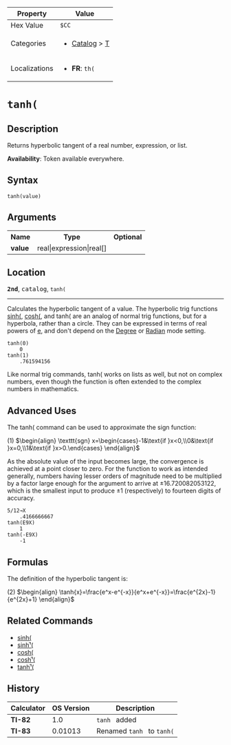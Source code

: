 | Property      | Value |
|---------------|-------|
| Hex Value     | `$CC`|
| Categories    | <ul><li>[Catalog](<../categories/Catalog.md>) > [T](<../categories/Catalog.md#T>)</li></ul> |
| Localizations | <ul><li><b>FR</b>: `th(`</li></ul> |

# `tanh(`

## Description
Returns hyperbolic tangent of a real number, expression, or list.


<b>Availability</b>: Token available everywhere.

## Syntax
`tanh(value)`

## Arguments
<table>
<tr><th>Name</th><th>Type</th><th>Optional</th></tr>

<tr><td><b>value</b></td><td>real|expression|real[]</td><td></td></tr>

</table>

## Location
<tt><kbd><b>2nd</b></kbd></tt>, <kbd>catalog</kbd>, `tanh(`
<hr>

Calculates the hyperbolic tangent of a value. The hyperbolic trig functions [sinh(](sinh\(.md), [cosh(](cosh\(.md), and tanh( are an analog of normal trig functions, but for a hyperbola, rather than a circle. They can be expressed in terms of real powers of [e](e-value), and don't depend on the [Degree](degree-mode) or [Radian](radian-mode) mode setting.

```ti-basic
tanh(0)
    0
tanh(1)
    .761594156
```

Like normal trig commands, tanh( works on lists as well, but not on complex numbers, even though the function is often extended to the complex numbers in mathematics.

## Advanced Uses

The tanh( command can be used to approximate the sign function:

(1) $`\begin{align} \texttt{sgn} x=\begin{cases}-1&\text{if }x<0,\\0&\text{if }x=0,\\1&\text{if }x>0.\end{cases} \end{align}`$ 

As the absolute value of the input becomes large, the convergence is achieved at a point closer to zero. For the function to work as intended generally, numbers having lesser orders of magnitude need to be multiplied by a factor large enough for the argument to arrive at ±16.720082053122, which is the smallest input to produce ±1 (respectively) to fourteen digits of accuracy.

```ti-basic
5/12→X
    .4166666667
tanh(E9X)
    1
tanh(-E9X)
    -1
```

## Formulas

The definition of the hyperbolic tangent is:

(2) $`\begin{align} \tanh{x}=\frac{e^x-e^{-x}}{e^x+e^{-x}}=\frac{e^{2x}-1}{e^{2x}+1} \end{align}`$ 

## Related Commands

*   [sinh(](sinh\(.md)
*   [sinhֿ¹(](sinhֿ¹\(.md)
*   [cosh(](cosh\(.md)
*   [coshֿ¹(](coshֿ¹\(.md)
*   [tanhֿ¹(](tanhֿ¹\(.md)

## History
| Calculator | OS Version | Description |
|------------|------------|-------------|
| <b>TI-82</b> | 1.0 | `tanh ` added |
| <b>TI-83</b> | 0.01013 | Renamed `tanh ` to `tanh(`


